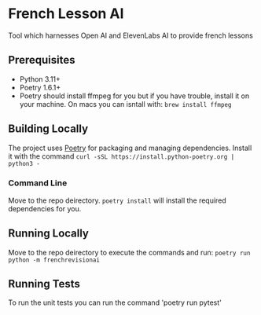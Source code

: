 # French Lesson AI

Tool which harnesses Open AI and ElevenLabs AI to provide french lessons

## Prerequisites

- Python 3.11+
- Poetry 1.6.1+
- Poetry should install ffmpeg for you but if you have trouble, install it on your machine. On macs you can isntall with: `brew install ffmpeg`

## Building Locally

The project uses [Poetry](https://python-poetry.org/) for packaging and managing dependencies.
Install it with the command  `curl -sSL https://install.python-poetry.org | python3 -`

### Command Line

Move to the repo deirectory.
`poetry install` will install the required dependencies for you.

## Running Locally

Move to the repo deirectory to execute the commands and run:
`poetry run python -m frenchrevisionai` 

## Running Tests

To run the unit tests you can run the command 'poetry run pytest'
